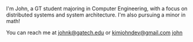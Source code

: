I'm John, a GT student majoring in Computer Engineering, with a focus on distributed systems and system architecture. I'm also pursuing a minor in math!


You can reach me at johnk@gatech.edu or kimjohndev@gmail.com
[john](https://johnkimo5.github.io/)

